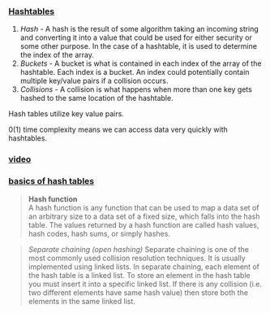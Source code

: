 ### [Hashtables](https://codefellows.github.io/common_curriculum/data_structures_and_algorithms/Code_401/class-30/resources/Hashtables.html)

1.  _Hash_ - A hash is the result of some algorithm taking an incoming string and converting it into a value that could be used for either security or some other purpose. In the case of a hashtable, it is used to determine the index of the array.
2.  _Buckets_ - A bucket is what is contained in each index of the array of the hashtable. Each index is a bucket. An index could potentially contain multiple key/value pairs if a collision occurs.
3.  _Collisions_ - A collision is what happens when more than one key gets hashed to the same location of the hashtable.

Hash tables utilize key value pairs. 

0(1) time complexity means we can access data very quickly with hashtables. 

### [video](https://www.youtube.com/watch?v=MfhjkfocRR0)




### [basics of hash tables](https://www.hackerearth.com/practice/data-structures/hash-tables/basics-of-hash-tables/tutorial/)

>**Hash function**  
A hash function is any function that can be used to map a data set of an arbitrary size to a data set of a fixed size, which falls into the hash table. The values returned by a hash function are called hash values, hash codes, hash sums, or simply hashes.

>_Separate chaining (open hashing)_
Separate chaining is one of the most commonly used collision resolution techniques. It is usually implemented using linked lists. In separate chaining, each element of the hash table is a linked list. To store an element in the hash table you must insert it into a specific linked list. If there is any collision (i.e. two different elements have same hash value) then store both the elements in the same linked list.


